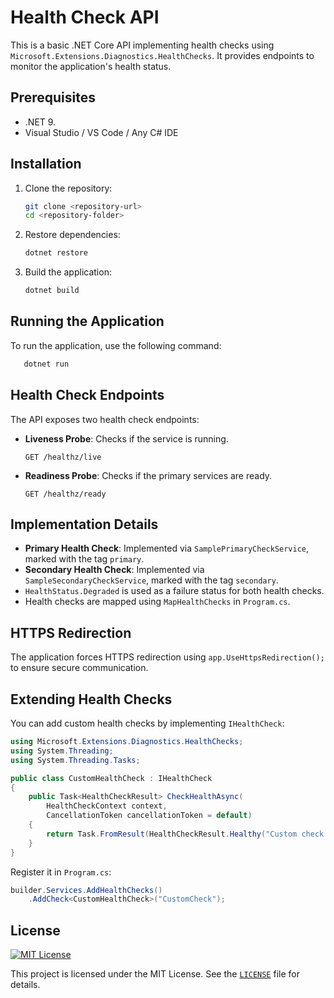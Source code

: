 # Health Check API

This is a basic .NET Core API implementing health checks using `Microsoft.Extensions.Diagnostics.HealthChecks`. It provides endpoints to monitor the application's health status.

## Prerequisites

- .NET 9.
- Visual Studio / VS Code / Any C# IDE

## Installation

1. Clone the repository:
   ```sh
   git clone <repository-url>
   cd <repository-folder>
   ```
2. Restore dependencies:
   ```sh
   dotnet restore
   ```
3. Build the application:
   ```sh
   dotnet build
   ```

## Running the Application

To run the application, use the following command:
```sh
   dotnet run
```

## Health Check Endpoints

The API exposes two health check endpoints:

- **Liveness Probe**: Checks if the service is running.
  ```
  GET /healthz/live
  ```
- **Readiness Probe**: Checks if the primary services are ready.
  ```
  GET /healthz/ready
  ```

## Implementation Details

- **Primary Health Check**: Implemented via `SamplePrimaryCheckService`, marked with the tag `primary`.
- **Secondary Health Check**: Implemented via `SampleSecondaryCheckService`, marked with the tag `secondary`.
- `HealthStatus.Degraded` is used as a failure status for both health checks.
- Health checks are mapped using `MapHealthChecks` in `Program.cs`.

## HTTPS Redirection

The application forces HTTPS redirection using `app.UseHttpsRedirection();` to ensure secure communication.

## Extending Health Checks

You can add custom health checks by implementing `IHealthCheck`:

```csharp
using Microsoft.Extensions.Diagnostics.HealthChecks;
using System.Threading;
using System.Threading.Tasks;

public class CustomHealthCheck : IHealthCheck
{
    public Task<HealthCheckResult> CheckHealthAsync(
        HealthCheckContext context,
        CancellationToken cancellationToken = default)
    {
        return Task.FromResult(HealthCheckResult.Healthy("Custom check is healthy"));
    }
}
```

Register it in `Program.cs`:
```csharp
builder.Services.AddHealthChecks()
    .AddCheck<CustomHealthCheck>("CustomCheck");
```

## License
[![MIT License](https://img.shields.io/badge/license-MIT-blue.svg)](LICENSE)

This project is licensed under the MIT License. See the [`LICENSE`](LICENSE) file for details.
